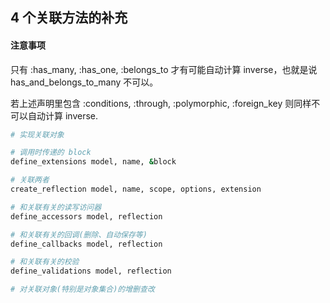 ## 4 个关联方法的补充

#### 注意事项

只有 :has_many, :has_one, :belongs_to 才有可能自动计算 inverse，也就是说 has_and_belongs_to_many 不可以。

若上述声明里包含 :conditions, :through, :polymorphic, :foreign_key 则同样不可以自动计算 inverse.

```ruby
# 实现关联对象

# 调用时传递的 block
define_extensions model, name, &block

# 关联两者
create_reflection model, name, scope, options, extension

# 和关联有关的读写访问器
define_accessors model, reflection

# 和关联有关的回调(删除、自动保存等)
define_callbacks model, reflection

# 和关联有关的校验
define_validations model, reflection

# 对关联对象(特别是对象集合)的增删查改
```
